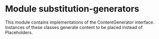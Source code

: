 # Module substitution-generators
This module contains implementations of the ContentGenerator interface.
Instances of these classes generate content to be placed instead of Placeholders.
